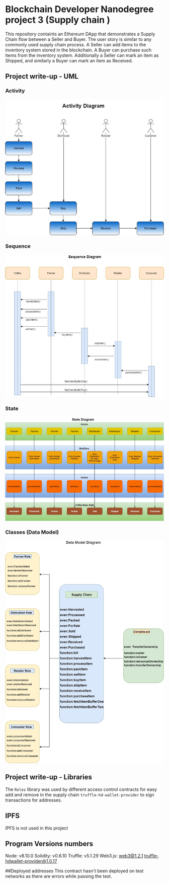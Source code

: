 # Blockchain Developer Nanodegree project 3 (Supply chain )
This repository containts an Ethereum DApp that demonstrates a Supply Chain flow between a Seller and Buyer. The user story is similar to any commonly used supply chain process. A Seller can add items to the inventory system stored in the blockchain. A Buyer can purchase such items from the inventory system. Additionally a Seller can mark an item as Shipped, and similarly a Buyer can mark an item as Received.

## Project write-up - UML

### Activity
![Activity](UML/Activity-Diagram.jpg)

### Sequence
![Sequence](UML/Sequence-Diagram.jpg)

### State
![State](UML/State-Diagram.jpg)

### Classes (Data Model)
![Data-Model](UML/Data-Model-Diagram.jpg)

## Project write-up - Libraries
The `Roles` library was used by different access control contracts for easy add and remove in the supply chain
`truffle-hd-wallet-provider` to sign transactions for addresses.

## IPFS
IPFS is not used in this project

## Program Versions numbers
Node: v8.10.0
Solidity: v0.6.10
Truffle: v5.1.29
Web3.js: web3@1.2.1
truffle-hdwallet-provider@1.0.17

##Deployed addresses
This contract hasn't been deployed on test networks as there are errors while passing the test.
